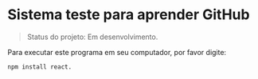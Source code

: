 <h1>Sistema teste para aprender GitHub</h1>

>Status do projeto: Em desenvolvimento.

Para executar este programa em seu computador, por favor digite:

```
npm install react.
````
